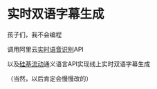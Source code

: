 # 实时双语字幕生成
孩子们，我不会编程

调用阿里云[实时语音识别](https://ai.aliyun.com/nls/trans)API

以及[硅基流动](https://cloud.siliconflow.cn/sft-rao6v62y3n/models)通义语言API实现线上实时双语字幕生成

（当然，以后肯定会慢慢改的）
